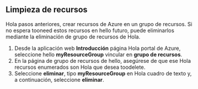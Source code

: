 ## <a name="clean-up-resources"></a>Limpieza de recursos

Hola pasos anteriores, crear recursos de Azure en un grupo de recursos. Si no espera tooneed estos recursos en hello futuro, puede eliminarlos mediante la eliminación de grupo de recursos de Hola.
 
1. Desde la aplicación web **Introducción** página Hola portal de Azure, seleccione hello **myResourceGroup** vincular en **grupo de recursos**.
2. En la página de grupo de recursos de hello, asegúrese de que ese Hola recursos enumerados son Hola que desea toodelete.
3. Seleccione **eliminar**, tipo **myResourceGroup** en Hola cuadro de texto y, a continuación, seleccione **eliminar**.
